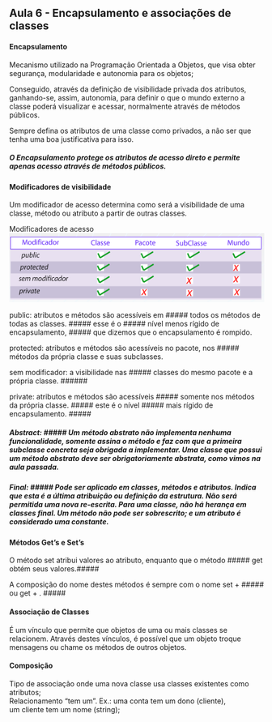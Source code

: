 ## Aula 6 - Encapsulamento e associações de classes

#### Encapsulamento 

Mecanismo utilizado na Programação Orientada a Objetos, que visa obter segurança, modularidade e autonomia para os objetos; 

Conseguido, através da definição de visibilidade privada dos atributos, ganhando-se, assim, autonomia, para definir o que o mundo externo a classe poderá visualizar e acessar, normalmente através de métodos públicos. 

Sempre defina os atributos de uma classe como privados, a não ser que tenha uma boa justificativa para isso. 

##### O Encapsulamento protege os atributos de acesso direto e permite apenas acesso através de métodos públicos. 

#### Modificadores de visibilidade 

Um modificador de acesso determina como será a visibilidade de uma classe, método ou atributo a partir de outras classes.  

Modificadores de acesso 
![Modificadores de acesso](/media/Linguagem_de_Programacao-Java/Aula6/ModificadoresDeAcesso.png)

public: atributos e métodos são acessíveis em ##### todos os métodos de todas as classes. ##### esse é o ##### nível menos rígido de encapsulamento, ##### que dizemos que o encapsulamento é rompido. 

protected: atributos e métodos são acessíveis no pacote, nos ##### métodos da própria classe e suas subclasses.

sem modificador: a visibilidade nas ##### classes do mesmo pacote e a própria classe. ###### 

private: atributos e métodos são acessíveis ##### somente nos métodos da própria classe. ##### este é o nível ##### mais rígido de encapsulamento. #####

##### Abstract: ##### Um método abstrato não implementa nenhuma funcionalidade, somente assina o método e faz com que a primeira subclasse concreta seja obrigada a implementar. Uma classe que possui um método abstrato deve ser obrigatoriamente abstrata, como vimos na aula passada. 

##### Final: ##### Pode ser aplicado em classes, métodos e atributos. Indica que esta é a última atribuição ou definição da estrutura. Não será permitida uma nova re-escrita. Para uma classe, não há herança em classes final. Um método não pode ser sobrescrito; e um atributo é considerado uma constante. 

#### Métodos Get’s e Set’s 

O método set atribui valores ao atributo, enquanto que o método ##### get obtém seus valores.##### 

A composição do nome destes métodos é sempre com o nome set + ##### <nome atributo> ou get + <nome atributo>. #####

#### Associação de Classes

É um vínculo que permite que objetos de uma ou mais classes se relacionem. Através destes vínculos, é possível que um objeto troque mensagens ou chame os métodos de outros objetos. 

#### Composição 

Tipo de associação onde uma nova classe usa classes existentes como atributos;  
Relacionamento “tem um”. 
Ex.: uma conta tem um dono (cliente),  
um cliente tem um nome (string);  
